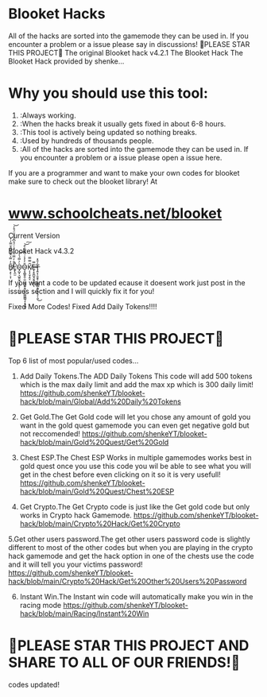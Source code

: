 # Blooket Hacks

All of the hacks are sorted into the gamemode they can be used in. If you encounter a problem or a issue please say in discussions! 🌟PLEASE STAR THIS PROJECT🌟
The original Blooket hack v4.2.1
The Blooket Hack
The Blooket Hack provided by shenke...


# Why you should use this tool:


1. :Always working.
2. :When the hacks break it usually gets fixed in about 6-8 hours.
3. :This tool is actively being updated so nothing breaks.
4. :Used by hundreds of thousands people.
5. :All of the hacks are sorted into the gamemode they can be used in. If you encounter a problem or a issue please open a issue here.

If you are a programmer and want to make your own codes for blooket make sure to check out the blooket library! At

#  www.schoolcheats.net/blooket

Current Version

Blooket Hack v4.3.2


B̸̙͔̙̦͓̜̑̒̿̍̈̌̾̎͂̄̌̿̓̓̕Ḽ̵̢̼̫̑̐̓̿̈̂͑̈́͗̈́̊͆̽̄͒̎̈́͒̒̕̚͘͝Ò̴̡̺͓͉̺͍̼̘̣̙͍̙̦̣̖͔͛̿́̍̉͝O̴̧̧̻͍̭̜̼̣͚͉͈̱̭͉̙̭̫͖͖̳̘̞͙͉̪̠̎̓̓̾͗̂͂̂̑̀̂͝͠Ķ̸͎͎̬̗̯̝̃̿̿E̶͓͙̮̪̰̘̬͍̗͇̩̿ͅT̶̡͍͙̦̬̬̥̹̰̳̺̲̭͍͉̬͉̗̦͈̓̐̽͜


If you want a code to be updated ecause it doesent work just post in the issues section and I will quickly fix it for you!

Fixed More Codes!    Fixed Add Daily Tokens!!!!

# 🌟PLEASE STAR THIS PROJECT🌟

Top 6 list of most popular/used codes...


 1. Add Daily Tokens.The ADD Daily Tokens This code  will add 500 tokens which is the max daily limit and add the max xp which is 300 daily limit!
https://github.com/shenkeYT/blooket-hack/blob/main/Global/Add%20Daily%20Tokens




 2. Get Gold.The Get Gold code will let you chose any amount of gold you want in the gold quest gamemode you can even get negative gold but not reccomended!
https://github.com/shenkeYT/blooket-hack/blob/main/Gold%20Quest/Get%20Gold




 3. Chest ESP.The Chest ESP Works in multiple gamemodes works best in gold quest once you use this code you wil be able to see what you will get in the chest before even clicking on it so it is very usefull!
https://github.com/shenkeYT/blooket-hack/blob/main/Gold%20Quest/Chest%20ESP
 



 4. Get Crypto.The Get Crypto code is just like the Get gold code but only works in Crypto hack Gamemode.
https://github.com/shenkeYT/blooket-hack/blob/main/Crypto%20Hack/Get%20Crypto





 5.Get other users password.The get other users password code is slightly different to most of the other codes but when you are playing in the crypto hack gamemode and get the hack option in one of the chests use the code and it will tell you your victims password!
https://github.com/shenkeYT/blooket-hack/blob/main/Crypto%20Hack/Get%20Other%20Users%20Password





 6. Instant Win.The Instant win code will automatically make you win in the racing mode
https://github.com/shenkeYT/blooket-hack/blob/main/Racing/Instant%20Win



# 🌟PLEASE STAR THIS PROJECT AND SHARE TO ALL OF OUR FRIENDS!🌟 

codes updated!













